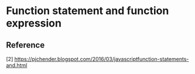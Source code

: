 # Function statement and function expression









## Reference

[2] https://pjchender.blogspot.com/2016/03/javascriptfunction-statements-and.html